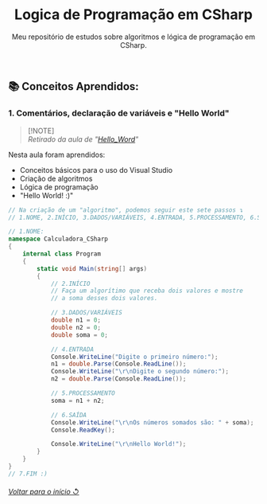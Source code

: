 <div align="center">
  
# Logica de Programação em CSharp

Meu repositório de estudos sobre algoritmos e lógica de programação em CSharp.

</div>
<br>

## 📚 Conceitos Aprendidos:

### 1. Comentários, declaração de variáveis e "Hello World"

> [!NOTE]\
> *Retirado da aula de "[Hello_Word](https://github.com/geisisilva/Logica_de_Programacao_em_CSharp/tree/main/Hello_World)"*

<div align="left">

  Nesta aula foram aprendidos:
  - Conceitos básicos para o uso do Visual Studio
  - Criação de algoritmos
  - Lógica de programação
  - "Hello World! :)"
 
</div>
  
```c#
// Na criação de um "algoritmo", podemos seguir este sete passos ↴
// 1.NOME, 2.INÍCIO, 3.DADOS/VARIÁVEIS, 4.ENTRADA, 5.PROCESSAMENTO, 6.SAÍDA, 7.FIM

// 1.NOME:
namespace Calculadora_CSharp
{
    internal class Program
    {
        static void Main(string[] args)
        {
            // 2.INÍCIO
            // Faça um algorítimo que receba dois valores e mostre
            // a soma desses dois valores.

            // 3.DADOS/VARIÁVEIS
            double n1 = 0;
            double n2 = 0;
            double soma = 0;

            // 4.ENTRADA
            Console.WriteLine("Digite o primeiro número:");
            n1 = double.Parse(Console.ReadLine());
            Console.WriteLine("\r\nDigite o segundo número:");
            n2 = double.Parse(Console.ReadLine());

            // 5.PROCESSAMENTO
            soma = n1 + n2;

            // 6.SAÍDA
            Console.WriteLine("\r\nOs números somados são: " + soma);
            Console.ReadKey();

            Console.WriteLine("\r\nHello World!");
        }
    }
}
// 7.FIM :)
```
</div>

<div align="left">
  <h6><a href="#logica-de-programação-em-csharp"> Voltar para o início ↺</a></h6>
</div>
